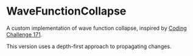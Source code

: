 # WaveFunctionCollapse
A custom implementation of wave function collapse, inspired by
[Coding Challenge 171](https://www.youtube.com/watch?v=rI_y2GAlQFM).

This version uses a depth-first approach to propagating changes.
